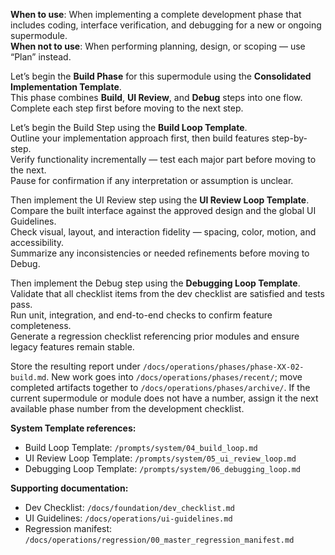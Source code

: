 **When to use**: When implementing a complete development phase that includes coding, interface verification, and debugging for a new or ongoing supermodule.  
**When not to use**: When performing planning, design, or scoping — use “Plan” instead.

Let’s begin the **Build Phase** for this supermodule using the **Consolidated Implementation Template**.  
This phase combines **Build**, **UI Review**, and **Debug** steps into one flow. Complete each step first before moving to the next step.

Let’s begin the Build Step using the **Build Loop Template**.  
Outline your implementation approach first, then build features step-by-step.  
Verify functionality incrementally — test each major part before moving to the next.  
Pause for confirmation if any interpretation or assumption is unclear.

Then implement the UI Review step using the **UI Review Loop Template**.  
Compare the built interface against the approved design and the global UI Guidelines.  
Check visual, layout, and interaction fidelity — spacing, color, motion, and accessibility.  
Summarize any inconsistencies or needed refinements before moving to Debug.

Then implement the Debug step using the **Debugging Loop Template**.  
Validate that all checklist items from the dev checklist are satisfied and tests pass.  
Run unit, integration, and end-to-end checks to confirm feature completeness.  
Generate a regression checklist referencing prior modules and ensure legacy features remain stable.

Store the resulting report under `/docs/operations/phases/phase-XX-02-build.md`. New work goes into `/docs/operations/phases/recent/`; move completed artifacts together to `/docs/operations/phases/archive/`. If the current supermodule or module does not have a number, assign it the next available phase number from the development checklist.

**System Template references:**  
- Build Loop Template: `/prompts/system/04_build_loop.md`  
- UI Review Loop Template: `/prompts/system/05_ui_review_loop.md`  
- Debugging Loop Template: `/prompts/system/06_debugging_loop.md`  

**Supporting documentation:**   
- Dev Checklist: `/docs/foundation/dev_checklist.md`  
- UI Guidelines: `/docs/operations/ui-guidelines.md`  
- Regression manifest: `/docs/operations/regression/00_master_regression_manifest.md`